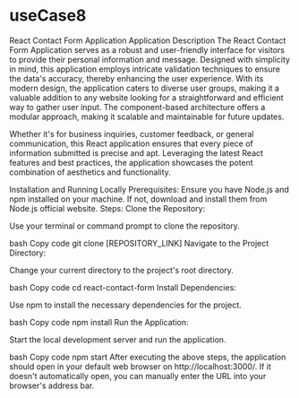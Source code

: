 # useCase8
React Contact Form Application
Application Description
The React Contact Form Application serves as a robust and user-friendly interface for visitors to provide their personal information and message. Designed with simplicity in mind, this application employs intricate validation techniques to ensure the data's accuracy, thereby enhancing the user experience. With its modern design, the application caters to diverse user groups, making it a valuable addition to any website looking for a straightforward and efficient way to gather user input. The component-based architecture offers a modular approach, making it scalable and maintainable for future updates.

Whether it's for business inquiries, customer feedback, or general communication, this React application ensures that every piece of information submitted is precise and apt. Leveraging the latest React features and best practices, the application showcases the potent combination of aesthetics and functionality.

Installation and Running Locally
Prerequisites:
Ensure you have Node.js and npm installed on your machine. If not, download and install them from Node.js official website.
Steps:
Clone the Repository:

Use your terminal or command prompt to clone the repository.

bash
Copy code
git clone [REPOSITORY_LINK]
Navigate to the Project Directory:

Change your current directory to the project's root directory.

bash
Copy code
cd react-contact-form
Install Dependencies:

Use npm to install the necessary dependencies for the project.

bash
Copy code
npm install
Run the Application:

Start the local development server and run the application.

bash
Copy code
npm start
After executing the above steps, the application should open in your default web browser on http://localhost:3000/. If it doesn't automatically open, you can manually enter the URL into your browser's address bar.